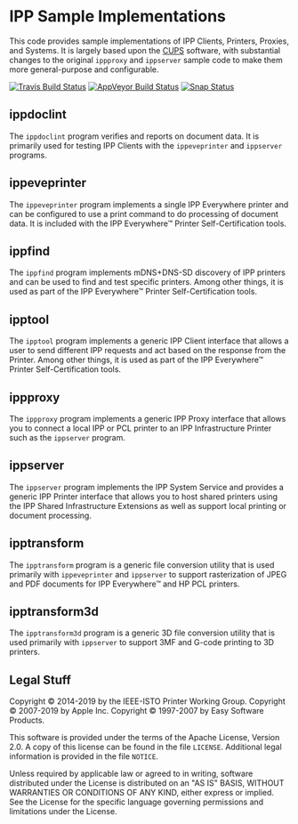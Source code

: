 IPP Sample Implementations
==========================

This code provides sample implementations of IPP Clients, Printers, Proxies, and
Systems.  It is largely based upon the [CUPS](https://www.cups.org/) software,
with substantial changes to the original `ippproxy` and `ippserver` sample code
to make them more general-purpose and configurable.

[![Travis Build Status](https://travis-ci.org/istopwg/ippsample.svg?branch=master)](https://travis-ci.org/istopwg/ippsample)
[![AppVeyor Build Status](https://ci.appveyor.com/api/projects/status/0ofsfvaqk984tew9?svg=true)](https://ci.appveyor.com/project/michaelrsweet/ippsample)
[![Snap Status](https://build.snapcraft.io/badge/istopwg/ippsample.svg)](https://build.snapcraft.io/user/istopwg/ippsample)


ippdoclint
----------

The `ippdoclint` program verifies and reports on document data.  It is primarily
used for testing IPP Clients with the `ippeveprinter` and `ippserver` programs.


ippeveprinter
-------------

The `ippeveprinter` program implements a single IPP Everywhere printer and can
be configured to use a print command to do processing of document data.  It is
included with the IPP Everywhere™ Printer Self-Certification tools.


ippfind
-------

The `ippfind` program implements mDNS+DNS-SD discovery of IPP printers and can
be used to find and test specific printers.  Among other things, it is used as
part of the IPP Everywhere™ Printer Self-Certification tools.


ipptool
-------

The `ipptool` program implements a generic IPP Client interface that allows a
user to send different IPP requests and act based on the response from the
Printer.  Among other things, it is used as part of the IPP Everywhere™ Printer
Self-Certification tools.


ippproxy
--------

The `ippproxy` program implements a generic IPP Proxy interface that allows you
to connect a local IPP or PCL printer to an IPP Infrastructure Printer such as
the `ippserver` program.


ippserver
---------

The `ippserver` program implements the IPP System Service and provides a generic
IPP Printer interface that allows you to host shared printers using the IPP
Shared Infrastructure Extensions as well as support local printing or document
processing.


ipptransform
------------

The `ipptransform` program is a generic file conversion utility that is used
primarily with `ippeveprinter` and `ippserver` to support rasterization of JPEG
and PDF documents for IPP Everywhere™ and HP PCL printers.


ipptransform3d
--------------

The `ipptransform3d` program is a generic 3D file conversion utility that is
used primarily with `ippserver` to support 3MF and G-code printing to 3D
printers.


Legal Stuff
-----------

Copyright © 2014-2019 by the IEEE-ISTO Printer Working Group.
Copyright © 2007-2019 by Apple Inc.
Copyright © 1997-2007 by Easy Software Products.

This software is provided under the terms of the Apache License, Version 2.0.
A copy of this license can be found in the file `LICENSE`.  Additional legal
information is provided in the file `NOTICE`.

Unless required by applicable law or agreed to in writing, software distributed
under the License is distributed on an "AS IS" BASIS, WITHOUT WARRANTIES OR
CONDITIONS OF ANY KIND, either express or implied.  See the License for the
specific language governing permissions and limitations under the License.

